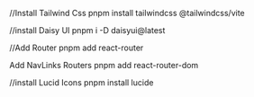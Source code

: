  //Install Tailwind Css
pnpm install tailwindcss @tailwindcss/vite

//install Daisy UI
pnpm i -D daisyui@latest

//Add Router
pnpm add react-router

Add NavLinks Routers
pnpm add react-router-dom

//install Lucid Icons
pnpm install lucide